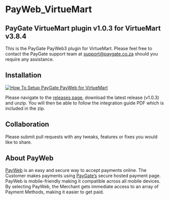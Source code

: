 # PayWeb_VirtueMart
## PayGate VirtueMart plugin v1.0.3 for VirtueMart v3.8.4

This is the PayGate PayWeb3 plugin for VirtueMart. Please feel free to contact the PayGate support team at support@paygate.co.za should you require any assistance.

## Installation
[![How To Setup PayGate PayWeb for VirtueMart](https://www.appinlet.com/wp-content/uploads/2018/09/VirtueMart-Integration.jpg)](https://www.youtube.com/watch?v=mROuaX0NBsE "How To Setup PayGate PayWeb for VirtueMart")

Please navigate to the [releases page](https://github.com/PayGate/PayWeb_VirtueMart/releases), download the latest release (v1.0.3) and unzip. You will then be able to follow the integration guide PDF which is included in the zip.

## Collaboration

Please submit pull requests with any tweaks, features or fixes you would like to share.

## About PayWeb

[PayWeb](https://www.paygate.co.za/paygate-products/payweb/) is an easy and secure way to accept payments online. The Customer makes payments using [PayGate’s](https://www.paygate.co.za/) secure hosted payment page. PayWeb is mobile-friendly making it compatible across all mobile devices. By selecting PayWeb, the Merchant gets immediate access to an array of Payment Methods, making it easier to get paid.
